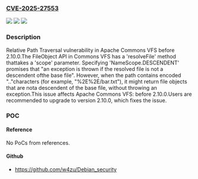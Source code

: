 ### [CVE-2025-27553](https://cve.mitre.org/cgi-bin/cvename.cgi?name=CVE-2025-27553)
![](https://img.shields.io/static/v1?label=Product&message=Apache%20Commons%20VFS&color=blue)
![](https://img.shields.io/static/v1?label=Version&message=0%3C%202.10.0%20&color=brighgreen)
![](https://img.shields.io/static/v1?label=Vulnerability&message=CWE-23%20Relative%20Path%20Traversal&color=brighgreen)

### Description

Relative Path Traversal vulnerability in Apache Commons VFS before 2.10.0.The FileObject API in Commons VFS has a 'resolveFile' method thattakes a 'scope' parameter. Specifying 'NameScope.DESCENDENT' promises that "an exception is thrown if the resolved file is not a descendent ofthe base file". However, when the path contains encoded ".."characters (for example, "%2E%2E/bar.txt"), it might return file objects that are nota descendent of the base file, without throwing an exception.This issue affects Apache Commons VFS: before 2.10.0.Users are recommended to upgrade to version 2.10.0, which fixes the issue.

### POC

#### Reference
No PoCs from references.

#### Github
- https://github.com/w4zu/Debian_security

